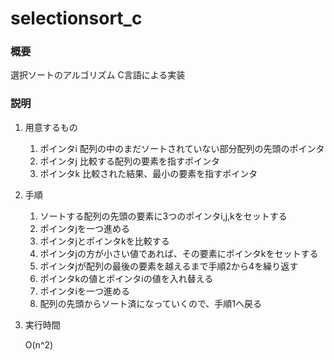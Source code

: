 # selectionsort_c

### 概要

選択ソートのアルゴリズム
C言語による実装

### 説明

1. 用意するもの
	1. ポインタi
		配列の中のまだソートされていない部分配列の先頭のポインタ
	1. ポインタj
		比較する配列の要素を指すポインタ
	1. ポインタk
		比較された結果、最小の要素を指すポインタ

1. 手順
	1. ソートする配列の先頭の要素に3つのポインタi,j,kをセットする
	1. ポインタjを一つ進める
	1. ポインタjとポインタkを比較する
	1. ポインタjの方が小さい値であれば、その要素にポインタkをセットする
	1. ポインタjが配列の最後の要素を越えるまで手順2から4を繰り返す  
	1. ポインタkの値とポインタiの値を入れ替える
	1. ポインタiを一つ進める
	1. 配列の先頭からソート済になっていくので、手順1へ戻る

1. 実行時間

	O(n^2)

